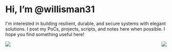 # Hi, I’m @willisman31

I'm interested in building resilient, durable, and secure systems with elegant solutions.  I post my PoCs, projects, scripts, and notes here when possible.  I hope you find something useful here!

<a href="https://blog.jacob-willis.com">
    <img align="left" src="https://github-readme-stats.vercel.app/api?username=willisman31&count_private=true&show_icons=true&theme=dark&PAT_1">
    <img align="right" src="https://github-readme-stats.vercel.app/api/top-langs/?username=willisman31&theme=dark&hide=html&PAT_1">
</a>
